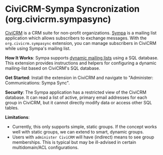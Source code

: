# CiviCRM-Sympa Syncronization (org.civicrm.sympasync)

[CiviCRM](https://civicrm.org/) is a CRM suite for non-profit organizations.
[Sympa](http://www.sympa.org/) is a mailing list application which allows
subscribers to exchange messages.  With the `org.civicrm.sympasync` extension,
you can manage subscribers in CiviCRM while using Sympa's mailing list.

**How It Works**: Sympa supports [dynamic mailing
lists](http://www.sympa.org/manual/managing-members) using a SQL database.
This extension provides instructions and helpers for configuring a dynamic
mailing-list based on CiviCRM's SQL database. 

**Get Started**: Install the extension in CiviCRM and navigate to
"Administer: Communications: Sympa Sync".

**Security**: The Sympa application has a restricted view of the CiviCRM
database. It can read a list of active, primary email addresses for each
group in CiviCRM, but it cannot directly modify data or access other SQL
tables.

**Limitations**: 
  * Currently, this only supports simple, static groups. If the concept works
    well with static groups, we can extend to smart, dynamic groups.
  * Users with `administer CiviCRM` will have (indirect) means to see group memberships.
    This is typical but may be ill-advised in certain multidomain/ACL configurations.
